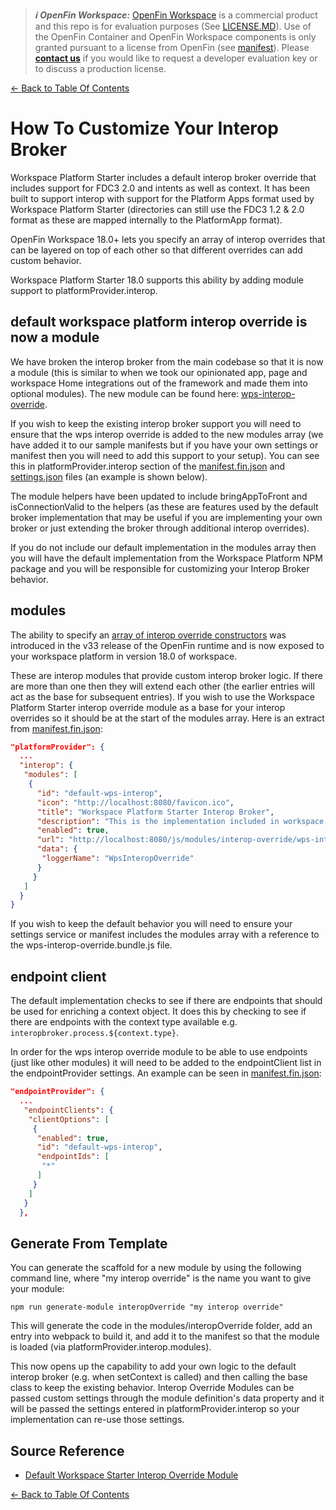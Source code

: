 > **_:information_source: OpenFin Workspace:_** [OpenFin Workspace](https://www.openfin.co/workspace/) is a commercial product and this repo is for evaluation purposes (See [LICENSE.MD](../LICENSE.MD)). Use of the OpenFin Container and OpenFin Workspace components is only granted pursuant to a license from OpenFin (see [manifest](../public/manifest.fin.json)). Please [**contact us**](https://www.openfin.co/workspace/poc/) if you would like to request a developer evaluation key or to discuss a production license.

[<- Back to Table Of Contents](../README.md)

# How To Customize Your Interop Broker

Workspace Platform Starter includes a default interop broker override that includes support for FDC3 2.0 and intents as well as context. It has been built to support interop with support for the Platform Apps format used by Workspace Platform Starter (directories can still use the FDC3 1.2 & 2.0 format as these are mapped internally to the PlatformApp format).

OpenFin Workspace 18.0+ lets you specify an array of interop overrides that can be layered on top of each other so that different overrides can add custom behavior.

Workspace Platform Starter 18.0 supports this ability by adding module support to platformProvider.interop.

## default workspace platform interop override is now a module

We have broken the interop broker from the main codebase so that it is now a module (this is similar to when we took our opinionated app, page and workspace Home integrations out of the framework and made them into optional modules). The new module can be found here: [wps-interop-override](../client/src/modules/interop-override/wps-interop-override/).

If you wish to keep the existing interop broker support you will need to ensure that the wps interop override is added to the new modules array (we have added it to our sample manifests but if you have your own settings or manifest then you will need to add this support to your setup). You can see this in platformProvider.interop section of the [manifest.fin.json](../public/manifest.fin.json) and [settings.json](../public/settings.json) files (an example is shown below).

The module helpers have been updated to include bringAppToFront and isConnectionValid to the helpers (as these are features used by the default broker implementation that may be useful if you are implementing your own broker or just extending the broker through additional interop overrides).

If you do not include our default implementation in the modules array then you will have the default implementation from the Workspace Platform NPM package and you will be responsible for customizing your Interop Broker behavior.

## modules

The ability to specify an [array of interop override constructors](https://cdn.openfin.co/docs/javascript/stable/interfaces/OpenFin.InitPlatformOptions.html#interopOverride) was introduced in the v33 release of the OpenFin runtime and is now exposed to your workspace platform in version 18.0 of workspace.

These are interop modules that provide custom interop broker logic. If there are more than one then they will extend each other (the earlier entries will act as the base for subsequent entries). If you wish to use the Workspace Platform Starter interop override module as a base for your interop overrides so it should be at the start of the modules array. Here is an extract from [manifest.fin.json](../public/manifest.fin.json):

```json
"platformProvider": {
  ...
  "interop": {
   "modules": [
    {
      "id": "default-wps-interop",
      "icon": "http://localhost:8080/favicon.ico",
      "title": "Workspace Platform Starter Interop Broker",
      "description": "This is the implementation included in workspace platform starter but it is now exposed as a module to allow for easy replacement.",
      "enabled": true,
      "url": "http://localhost:8080/js/modules/interop-override/wps-interop-override.bundle.js",
      "data": {
       "loggerName": "WpsInteropOverride"
      }
     }
   ]
  }
}
```

If you wish to keep the default behavior you will need to ensure your settings service or manifest includes the modules array with a reference to the wps-interop-override.bundle.js file.

## endpoint client

The default implementation checks to see if there are endpoints that should be used for enriching a context object. It does this by checking to see if there are endpoints with the context type available e.g. `interopbroker.process.${context.type}`.

In order for the wps interop override module to be able to use endpoints (just like other modules) it will need to be added to the endpointClient list in the endpointProvider settings. An example can be seen in [manifest.fin.json](../public/manifest.fin.json):

```json
"endpointProvider": {
  ...
   "endpointClients": {
    "clientOptions": [
     {
      "enabled": true,
      "id": "default-wps-interop",
      "endpointIds": [
       "*"
      ]
     }
    ]
   }
  },
```

## Generate From Template

You can generate the scaffold for a new module by using the following command line, where "my interop override" is the name you want to give your module:

```shell
npm run generate-module interopOverride "my interop override"
```

This will generate the code in the modules/interopOverride folder, add an entry into webpack to build it, and add it to the manifest so that the module is loaded (via platformProvider.interop.modules).

This now opens up the capability to add your own logic to the default interop broker (e.g. when setContext is called) and then calling the base class to keep the existing behavior. Interop Override Modules can be passed custom settings through the module definition's data property and it will be passed the settings entered in platformProvider.interop so your implementation can re-use those settings.

## Source Reference

- [Default Workspace Starter Interop Override Module](../client/src/modules/interop-override/wps-interop-override/)

[<- Back to Table Of Contents](../README.md)
